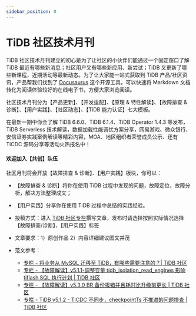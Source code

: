 ```yaml
---
sidebar_position: 0
---
```


# TiDB 社区技术月刊

TiDB 社区技术月刊建立的初心是为了让社区的小伙伴们能通过一个固定窗口了解 TiDB 最近有哪些新消息；社区用户又有哪些新应用、新尝试；TiDB 又更新了哪些新课程，近期活动等最新动态。为了让大家能一站式获取到 TiDB 产品/社区资讯，产品帮我们找到了 [Docusaurus](https://github.com/facebook/docusaurus) 这个开源工具，可以快速将 Markdown 文档转化为阅读体验较好的在线电子书，方便大家浏览阅读。

社区技术月刊分为【产品更新】、【开发适配】、【原理 & 特性解读】、【故障排查 & 诊断】、【用户实践】、【社区动态】、【TiDB 能力认证】七大模板。

在最新一期中你会了解 TiDB 6.6.0、TiDB 6.1.4、TiDB Operator 1.4.3 等发布，TiDB Serverless 技术解读，数据加载性能调优方案分享，网易游戏、微众银行、安信证券实践案例解读等精彩内容，MOA、地区组织者荣誉成员公示、还有 TiCDC 源码分享等活动火热报名中！

#### 欢迎加入【共创】队伍

社区月刊将会开放【故障排查 & 诊断】、【用户实践】板块，你可以：

- 【故障排查 & 诊断】将你在使用 TiDB 过程中发现的问题，故障定位，故障分析，解决方法整理成文；
- 【用户实践】分享你在使用 TiDB 过程中总结的实践经验。


- 投稿方式：进入 [TiDB 社区专栏](https://tidb.net/blog)撰写文章，发布时请选择按照实际情况选择【故障排查/诊断】、【用户实践】标签
- 文章要求：1）原创作品    2）内容详细建议图文并茂   
- 范文参考：
  - [专栏 - 将业务从 MySQL 迁移至 TiDB，有哪些需要注意的？| TiDB 社区
](https://tidb.net/blog/ff305fb6)
  - [专栏 - 【故障解读】v5.1.1-调整变量 tidb_isolation_read_engines 影响 tiflash SQL 执行计划 | TiDB 社区](https://tidb.net/blog/audits/75631274)
  - [专栏 - 【故障解读】v5.3.0 BR 备份报错并且耗时比升级前更长 | TiDB 社区](https://tidb.net/blog/audits/2da37b0a)
  - [专栏 - TiDB v5.1.2 - TiCDC 不同步，checkpointTs 不推进的问题排查 | TiDB 社区](https://tidb.net/blog/audits/4a934bb8)



